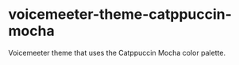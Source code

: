 # voicemeeter-theme-catppuccin-mocha
Voicemeeter theme that uses the Catppuccin Mocha color palette.
